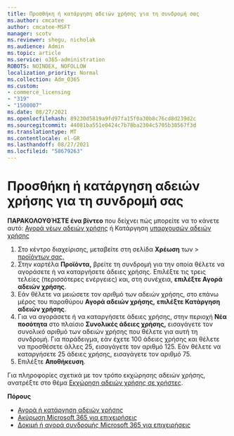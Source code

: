 ```yaml
---
title: Προσθήκη ή κατάργηση αδειών χρήσης για τη συνδρομή σας
ms.author: cmcatee
author: cmcatee-MSFT
manager: scotv
ms.reviewer: shegu, nicholak
ms.audience: Admin
ms.topic: article
ms.service: o365-administration
ROBOTS: NOINDEX, NOFOLLOW
localization_priority: Normal
ms.collection: Adm_O365
ms.custom:
- commerce_licensing
- "319"
- "1500007"
ms.date: 08/27/2021
ms.openlocfilehash: 89230d5819a9fd97fa15f0a30b8c76cd8d239d2c
ms.sourcegitcommit: 44081ba551e0424c7b78ba2304c5705b38567f3d
ms.translationtype: MT
ms.contentlocale: el-GR
ms.lasthandoff: 08/27/2021
ms.locfileid: "58679263"
---
```

# <a name="add-or-remove-licenses-for-your-subscription"></a>Προσθήκη ή κατάργηση αδειών χρήσης για τη συνδρομή σας

**ΠΑΡΑΚΟΛΟΥΘΉΣΤΕ ένα βίντεο** που δείχνει πώς μπορείτε να το κάνετε αυτό: [Αγορά νέων αδειών χρήσης](https://go.microsoft.com/fwlink/p/?linkid=2154857) ή Κατάργηση [υπαρχουσών αδειών χρήσης](https://go.microsoft.com/fwlink/p/?linkid=2154938)

1. Στο κέντρο διαχείρισης, μεταβείτε στη σελίδα **Χρέωση** των  >  [προϊόντων σας.](https://go.microsoft.com/fwlink/p/?linkid=842054)
2. Στην καρτέλα **Προϊόντα,** βρείτε τη συνδρομή για την οποία θέλετε να αγοράσετε ή να καταργήσετε άδειες χρήσης. Επιλέξτε τις τρεις τελείες (περισσότερες ενέργειες) και, στη συνέχεια, **επιλέξτε Αγορά αδειών χρήσης**.
3. Εάν θέλετε να μειώσετε τον αριθμό των αδειών χρήσης, στο επάνω μέρος του παραθύρου **Αγορά αδειών χρήσης,** **επιλέξτε Κατάργηση αδειών χρήσης**.
4. Για να αγοράσετε ή να καταργήσετε άδειες χρήσης, στην περιοχή **Νέα ποσότητα** στο πλαίσιο **Συνολικές άδειες χρήσης,** εισαγάγετε τον συνολικό αριθμό των αδειών χρήσης που θέλετε για αυτή τη συνδρομή. Για παράδειγμα, εάν έχετε 100 άδειες χρήσης και θέλετε να προσθέσετε άλλες 25, εισαγάγετε τον αριθμό 125. Εάν θέλετε να καταργήσετε 25 άδειες χρήσης, εισαγάγετε τον αριθμό 75.
5. Επιλέξτε **Αποθήκευση**.

Για πληροφορίες σχετικά με τον τρόπο εκχώρησης αδειών χρήσης, ανατρέξτε στο θέμα [Εκχώρηση αδειών χρήσης σε χρήστες](https://docs.microsoft.com/microsoft-365/admin/manage/assign-licenses-to-users).

**Πόρους**
  
- [Αγορά ή κατάργηση αδειών χρήσης](https://docs.microsoft.com/microsoft-365/commerce/licenses/buy-licenses)
- [Ακύρωση Microsoft 365 για επιχειρήσεις](https://docs.microsoft.com/microsoft-365/commerce/subscriptions/cancel-your-subscription)
- [Δοκιμή ή αγορά συνδρομής Microsoft 365 για επιχειρήσεις](https://docs.microsoft.com/microsoft-365/commerce/try-or-buy-microsoft-365)